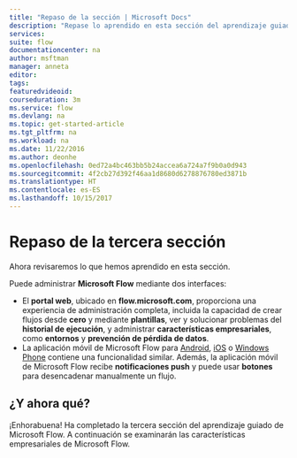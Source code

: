 ```yaml
---
title: "Repaso de la sección | Microsoft Docs"
description: "Repase lo aprendido en esta sección del aprendizaje guiado de Microsoft Flow."
services: 
suite: flow
documentationcenter: na
author: msftman
manager: anneta
editor: 
tags: 
featuredvideoid: 
courseduration: 3m
ms.service: flow
ms.devlang: na
ms.topic: get-started-article
ms.tgt_pltfrm: na
ms.workload: na
ms.date: 11/22/2016
ms.author: deonhe
ms.openlocfilehash: 0ed72a4bc463bb5b24accea6a724a7f9b0a0d943
ms.sourcegitcommit: 4f2cb27d392f46aa1d8680d6278876780ed3871b
ms.translationtype: HT
ms.contentlocale: es-ES
ms.lasthandoff: 10/15/2017
---
```

# <a name="review-the-third-section"></a>Repaso de la tercera sección
Ahora revisaremos lo que hemos aprendido en esta sección.

Puede administrar **Microsoft Flow** mediante dos interfaces: 

* El **portal web**, ubicado en **flow.microsoft.com**, proporciona una experiencia de administración completa, incluida la capacidad de crear flujos desde **cero** y mediante **plantillas**, ver y solucionar problemas del **historial de ejecución**, y administrar **características empresariales**, como **entornos** y **prevención de pérdida de datos**.
* La aplicación móvil de Microsoft Flow para [Android](https://aka.ms/flowmobiledocsandroid), [iOS](https://aka.ms/flowmobiledocsios) o [Windows Phone](https://aka.ms/flowmobilewindows) contiene una funcionalidad similar. Además, la aplicación móvil de Microsoft Flow recibe **notificaciones push** y puede usar **botones** para desencadenar manualmente un flujo.

## <a name="whats-next"></a>¿Y ahora qué?
¡Enhorabuena! Ha completado la tercera sección del aprendizaje guiado de Microsoft Flow. A continuación se examinarán las características empresariales de Microsoft Flow.

